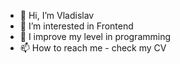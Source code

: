- 👋 Hi, I’m Vladislav
- 👀 I’m interested in Frontend
- 🌱 I improve my level in programming
- 📫 How to reach me - check my CV

<!---
RVladislavv/RVladislavv is a ✨ special ✨ repository because its `README.md` (this file) appears on your GitHub profile.
You can click the Preview link to take a look at your changes.
--->

